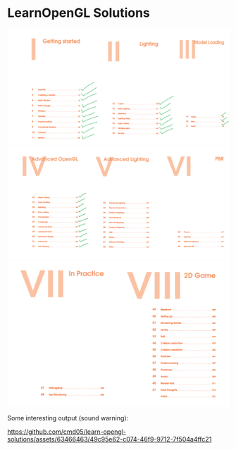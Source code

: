 # LearnOpenGL Solutions

![](./progress-img-1.png)
![](./progress-img-2.png)
![](./progress-img-3.png)

Some interesting output (sound warning):

https://github.com/cmd05/learn-opengl-solutions/assets/63466463/49c95e62-c074-46f9-9712-7f504a4ffc21
